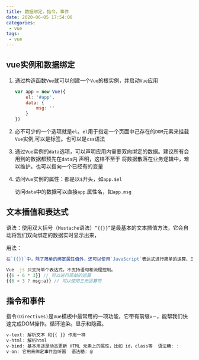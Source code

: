 ```yaml
---
title: 数据绑定，指令，事件
date: 2020-06-05 17:54:00
categories:
 - vue
tags:
 - vue
---
```



## vue实例和数据绑定
1. 通过构造函数`Vue`就可以创建一个`Vue`的根实例，并启动`Vue`应用
    ``` js
    var app = new Vue({
        el: '#app',
        data: {
            msg: ''
        }
    })
    ```

2. 必不可少的一个选项就是`el`。`el`用于指定一个页面中己存在的`DOM`元素来挂载`Vue`实例,可以是标签。也可以是`css`语法

3. 通过`Vue`实例的`data`选项，可以声明应用内需要双向绑定的数据。建议所有会用到的数据都预先在`data`内 声明，这样不至于
将数据散落在业务逻辑中，难以维护。也可以指向一个已经有的变量

4. 访问`Vue`实例的属性：都是以`$`开头，如`app.$el`

    访问`data`中的数据可以直接`app`.属性名，如`app.msg`


## 文本插值和表达式

语法：使用双大括号（`Mustache`语法）`“{{}}”`是最基本的文本插值方法，它会自动将我们双向绑定的数据实时显示出来，

用法：
``` js
在`{{}}`中，除了简单的绑定属性值外，还可以使用`JavaScript`表达式进行简单的运算、三元运算等

Vue .js 只支持单个表达式，不支持语句和流程控制。
{{6 + 6 * 3}} // 可以进行简单的运算
{{6 < 3 ? msg:a}} // 可以使用三元运算符
```

## 指令和事件

指令`(Directives)`是`Vue`模板中最常用的一项功能，它带有前缀`v－`，能帮我们快速完成DOM操作。循环渲染。显示和隐藏。
``` js
v­-text: 解析文本 和{{ }} 作用一样
v-­html: 解析html
v­-bind: 基本用途是动态更新 HTML 元素上的属性，比如 id，class等  语法糖: :
v­-on: 它用来绑定事件监听器  语法糖: @
```